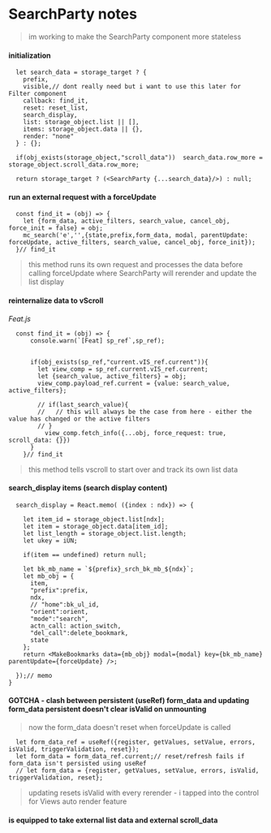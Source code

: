 # SearchParty notes

> im working to make the SearchParty component more stateless

#### initialization

```
  let search_data = storage_target ? {
    prefix,
    visible,// dont really need but i want to use this later for Filter component
    callback: find_it,
    reset: reset_list,
    search_display,
    list: storage_object.list || [],
    items: storage_object.data || {},
    render: "none"
  } : {};

  if(obj_exists(storage_object,"scroll_data"))  search_data.row_more = storage_object.scroll_data.row_more;

  return storage_target ? (<SearchParty {...search_data}/>) : null;
```

#### run an external request with a forceUpdate   

```
  const find_it = (obj) => {
    let {form_data, active_filters, search_value, cancel_obj, force_init = false} = obj;
    mc_search('e','',{state,prefix,form_data, modal, parentUpdate: forceUpdate, active_filters, search_value, cancel_obj, force_init});
  }// find_it
```
> this method runs its own request and processes the data before calling forceUpdate where SearchParty will 
> rerender and update the list display

#### reinternalize data to vScroll

_Feat.js_

```
  const find_it = (obj) => {
      console.warn(`[Feat] sp_ref`,sp_ref);


      if(obj_exists(sp_ref,"current.vIS_ref.current")){
        let view_comp = sp_ref.current.vIS_ref.current;
        let {search_value, active_filters} = obj;
        view_comp.payload_ref.current = {value: search_value, active_filters};

        // if(last_search_value){
        //   // this will always be the case from here - either the value has changed or the active filters
        // }
          view_comp.fetch_info({...obj, force_request: true, scroll_data: {}})
      }
    }// find_it
```
> this method tells vscroll to start over and track its own list data

#### search_display items (search display content)

```
  search_display = React.memo( ({index : ndx}) => {

    let item_id = storage_object.list[ndx];
    let item = storage_object.data[item_id];
    let list_length = storage_object.list.length;
    let ukey = iUN;

    if(item == undefined) return null;

    let bk_mb_name = `${prefix}_srch_bk_mb_${ndx}`;
    let mb_obj = {
      item,
      "prefix":prefix,
      ndx,
      // "home":bk_ul_id,
      "orient":orient,
      "mode":"search",
      actn_call: action_switch,
      "del_call":delete_bookmark,
      state
    };
    return <MakeBookmarks data={mb_obj} modal={modal} key={bk_mb_name} parentUpdate={forceUpdate} />;

  });// memo
}
```

#### **GOTCHA** - clash between persistent (useRef) form_data and updating form_data persistent doesn't clear isValid on unmounting   

> now the form_data doesn't reset when forceUpdate is called

```
  let form_data_ref = useRef({register, getValues, setValue, errors, isValid, triggerValidation, reset});
  let form_data = form_data_ref.current;// reset/refresh fails if form_data isn't persisted using useRef
  // let form_data = {register, getValues, setValue, errors, isValid, triggerValidation, reset};
```
> updating resets isValid with every rerender - i tapped into the control for Views auto render feature

#### is equipped to take external list data and external scroll_data
